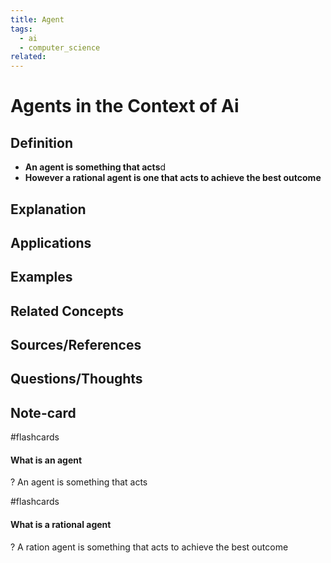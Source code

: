 ```yaml
---
title: Agent
tags:
  - ai
  - computer_science
related:
---
```

# Agents in the Context of Ai

## Definition
- **An agent is something that acts**d
- **However a rational agent is one that acts to achieve the best outcome**
## Explanation

## Applications

## Examples

## Related Concepts

## Sources/References

## Questions/Thoughts

## Note-card
#flashcards 
#### What is an agent
?
An agent is something that acts
<!--SR:!2023-10-12,12,270-->

#flashcards 
#### What is a rational agent
?
A ration agent is something that acts to achieve the best outcome
<!--SR:!2023-10-11,11,270-->

